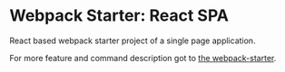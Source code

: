 # Webpack Starter: React SPA

React based webpack starter project of a single page application.

For more feature and command description got to [the webpack-starter](../).
